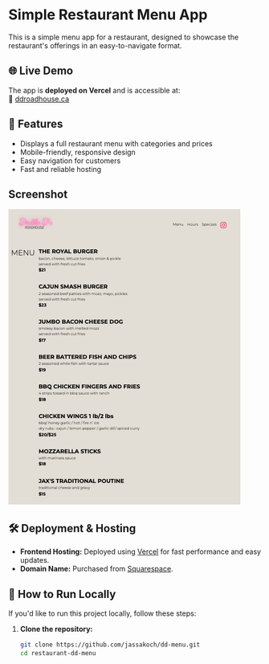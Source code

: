 # Simple Restaurant Menu App

This is a simple menu app for a restaurant, designed to showcase the restaurant's offerings in an easy-to-navigate format. 

## 🌐 Live Demo  
The app is **deployed on Vercel** and is accessible at:  
🔗 [ddroadhouse.ca](https://ddroadhouse.ca)

## 🚀 Features  
- Displays a full restaurant menu with categories and prices  
- Mobile-friendly, responsive design  
- Easy navigation for customers  
- Fast and reliable hosting  

## Screenshot
![App Screenshot](images/Screenshot%20__dd.png)



## 🛠️ Deployment & Hosting  
- **Frontend Hosting:** Deployed using [Vercel](https://vercel.com/) for fast performance and easy updates.  
- **Domain Name:** Purchased from [Squarespace](https://www.squarespace.com/).  

## 📖 How to Run Locally  
If you'd like to run this project locally, follow these steps:  

1. **Clone the repository:**  
   ```sh
   git clone https://github.com/jassakoch/dd-menu.git
   cd restaurant-dd-menu

